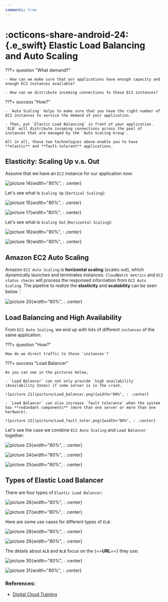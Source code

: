 ```yaml
---
comments: true
---
```


# **:octicons-share-android-24:{.e_swift} Elastic Load Balancing and Auto Scaling**

???+ question "What demand?"

    - How can we make sure that our applications have enough capacity and enough EC2 instances available?

    - How can we distribute incoming connections to those EC2 instances?

???+ success "How?"

    - `Auto Scaling` helps to make sure that you have the right number of EC2 instances to service the demand of your application.

    - Then, put `Elastic Load Balancing` in front of your application. `ELB` will distribute incoming connections across the pool of instances that are managed by the `Auto Scaling Group`.

    All in all, those two technologies above enable you to have **elastic** and **fault-tolerant** applications.
    
## **Elasticity: Scaling Up v.s. Out**

Assume that we have an `EC2` instance for our application now:

![picture 14](picture/Load_scalingup1.png){width="80%", : .center}  

Let's see what is `Scaling Up` (`Vertical Scaling`):

![picture 15](picture/Load_scalingup2.png){width="80%", : .center}

![picture 17](picture/Load_vertialscale.png){width="80%", : .center}  


Let's see what is `Scaling Out` (`Horizontal Scaling`):

![picture 16](picture/Load_scalingout.png){width="80%", : .center}  

![picture 18](picture/Load_horizontalscale.png){width="80%", : .center}  

## **Amazon EC2 Auto Scaling**

Amazon `EC2 Auto Scaling` is **horizontal scaling** (scales out), which dynamically launches and terminates instances. `CloudWatch metrics` and `EC2 status checks` will process the responsed information from `EC2 Auto Scaling`. The pipeline to realize the **elasticity** and **scalability** can be seen below：

![picture 20](picture/Load_AWS_auto_scale.png){width="80%", : .center}    


## **Load Balancing and High Availability**

From `EC2 Auto Scaling`, we end up with lots of different `instances` of the same application. 

???+ question "How?"

    How do we direct traffic to those `instances`?

???+ success "Load Balancer"

    As you can see in the pictures below, 
    
    - `Load Balancer` can not only provide `high availability` (Availability Zones) if some server is in the crash.

    ![picture 21](picture/Load_balancer.png){width="80%", : .center}  

    - `Load Balancer` can also increase `fault tolerance` when the system has **redundant components** (more than one server or more than one hardware).

    ![picture 22](picture/Load_fault_toler.png){width="80%", : .center}  

Let's see the case we combine `EC2 Auto Scaling` and `Load Balancer` together:

![picture 23](picture/Load_combine1.png){width="80%", : .center}
    
![picture 24](picture/Load_combine2.png){width="80%", : .center}  

![picture 25](picture/Load_combine3.png){width="80%", : .center}  


## **Types of Elastic Load Balancer**

There are four types of `Elastic Load Balancer`:

![picture 26](picture/Load_type1.png){width="80%", : .center}   

![picture 27](picture/Load_type2.png){width="80%", : .center}   

Here are some use cases for different types of `ELB`:

![picture 28](picture/Load_type_use1.png){width="80%", : .center}   

![picture 29](picture/Load_type_use2.png){width="80%", : .center}   

The details about `ALB` and `NLB` focus on the {==**URL**==} they use:

![picture 30](picture/Load_alb.png){width="80%", : .center}   

![picture 31](picture/Load_nlb.png){width="80%", : .center}   


### **References:**

- [Digital Cloud Training](https://digitalcloud.training/)
